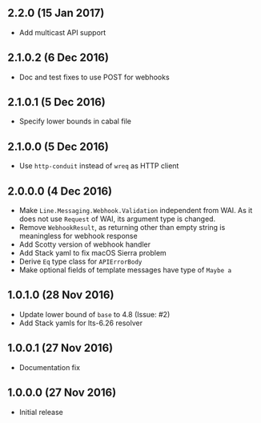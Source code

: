 ## 2.2.0 (15 Jan 2017)

* Add multicast API support

## 2.1.0.2 (6 Dec 2016)

* Doc and test fixes to use POST for webhooks

## 2.1.0.1 (5 Dec 2016)

* Specify lower bounds in cabal file

## 2.1.0.0 (5 Dec 2016)

* Use `http-conduit` instead of `wreq` as HTTP client

## 2.0.0.0 (4 Dec 2016)

* Make `Line.Messaging.Webhook.Validation` independent from WAI. As it does not
  use `Request` of WAI, its argument type is changed.
* Remove `WebhookResult`, as returning other than empty string is meaningless
  for webhook response
* Add Scotty version of webhook handler
* Add Stack yaml to fix macOS Sierra problem
* Derive `Eq` type class for `APIErrorBody`
* Make optional fields of template messages have type of `Maybe a`

## 1.0.1.0 (28 Nov 2016)

* Update lower bound of `base` to 4.8 (Issue: #2)
* Add Stack yamls for lts-6.26 resolver

## 1.0.0.1 (27 Nov 2016)

* Documentation fix

## 1.0.0.0 (27 Nov 2016)

* Initial release
